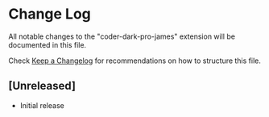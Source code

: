 # Change Log

All notable changes to the "coder-dark-pro-james" extension will be documented in this file.

Check [Keep a Changelog](http://keepachangelog.com/) for recommendations on how to structure this file.

## [Unreleased]

- Initial release
